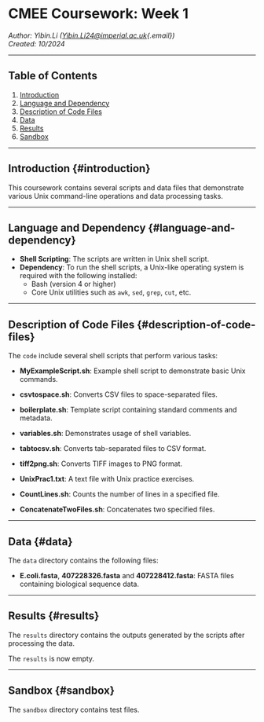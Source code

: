 # CMEE Coursework: Week 1

*Author: Yibin.Li ([Yibin.Li24\@imperial.ac.uk](mailto:Yibin.Li24@imperial.ac.uk){.email})*\
*Created: 10/2024*

------------------------------------------------------------------------

## Table of Contents

1.  [Introduction](#Introduction)
2.  [Language and Dependency](#language-and-dependency)
3.  [Description of Code Files](#description-of-code-files)
4.  [Data](#data)
5.  [Results](#results)
6.  [Sandbox](#sandbox)

------------------------------------------------------------------------

## Introduction {#introduction}

This coursework contains several scripts and data files that demonstrate various Unix command-line operations and data processing tasks.       

------------------------------------------------------------------------

## Language and Dependency {#language-and-dependency}

-   **Shell Scripting**: The scripts are written in Unix shell script.
-   **Dependency**: To run the shell scripts, a Unix-like operating system is required with the following installed:
    -   Bash (version 4 or higher)
    -   Core Unix utilities such as `awk`, `sed`, `grep`, `cut`, etc.

------------------------------------------------------------------------

## Description of Code Files {#description-of-code-files}

The `code` include several shell scripts that perform various tasks:

-   **MyExampleScript.sh**: Example shell script to demonstrate basic Unix commands.

-   **csvtospace.sh**: Converts CSV files to space-separated files.

-   **boilerplate.sh**: Template script containing standard comments and metadata.

-   **variables.sh**: Demonstrates usage of shell variables.

-   **tabtocsv.sh**: Converts tab-separated files to CSV format.

-   **tiff2png.sh**: Converts TIFF images to PNG format.

-   **UnixPrac1.txt**: A text file with Unix practice exercises.

-   **CountLines.sh**: Counts the number of lines in a specified file.

-   **ConcatenateTwoFiles.sh**: Concatenates two specified files.

------------------------------------------------------------------------

## Data {#data}

The `data` directory contains the following files:

-   **E.coli.fasta**, **407228326.fasta** and **407228412.fasta**: FASTA files containing biological sequence data. 

------------------------------------------------------------------------

## Results {#results}

The `results` directory contains the outputs generated by the scripts after processing the data.

The `results` is now empty.

------------------------------------------------------------------------

## Sandbox {#sandbox}

The `sandbox` directory contains test files.
